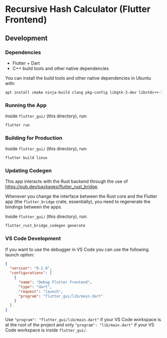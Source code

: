 # Recursive Hash Calculator (Flutter Frontend)

## Development

### Dependencies

- Flutter + Dart
- C++ build tools and other native dependencies

You can install the build tools and other native dependencies in Ubuntu with:

```sh
apt install cmake ninja-build clang pkg-config libgtk-3-dev libstdc++-12-dev
```

### Running the App

Inside `flutter_gui/` (this directory), run:

```sh
flutter run
```

### Building for Production

Inside `flutter_gui/` (this directory), run:

```sh
flutter build linux
```

### Updating Codegen

This app interacts with the Rust backend through the use of https://pub.dev/packages/flutter_rust_bridge.

Whenever you change the interface between the Rust core and the Flutter app (the `flutter_bridge` crate, essentially), you need to regenerate the bindings between the apps.

Inside `flutter_gui/` (this directory), run:

```sh
flutter_rust_bridge_codegen generate
```

### VS Code Development

If you want to use the debugger in VS Code you can use the following launch option:

```json
{
  "version": "0.2.0",
  "configurations": [
    {
      "name": "Debug Flutter Frontend",
      "type": "dart",
      "request": "launch",
      "program": "flutter_gui/lib/main.dart"
    }
  ]
}
```

Use `"program": "flutter_gui/lib/main.dart"` if your VS Code workspace is at the root of the project and only `"program": "lib/main.dart"` if your VS Code workspace is inside `flutter_gui/`.
